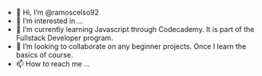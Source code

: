 - 👋 Hi, I’m @ramoscelso92
- 👀 I’m interested in ...
- 🌱 I’m currently learning Javascript through Codecademy. It is part of the Fullstack Developer program. 
- 💞️ I’m looking to collaborate on any beginner projects. Once I learn the basics of course.
- 📫 How to reach me ...

<!---
ramoscelso92/ramoscelso92 is a ✨ special ✨ repository because its `README.md` (this file) appears on your GitHub profile.
You can click the Preview link to take a look at your changes.
--->
